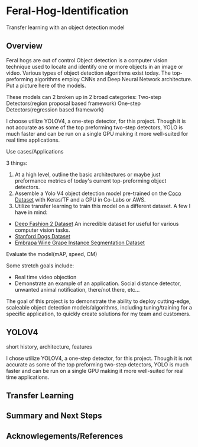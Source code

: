 # Feral-Hog-Identification
Transfer learning with an object detection model


## Overview 

Feral hogs are out of control 
Object detection is a computer vision technique used to locate and identify one or more objects in an image or video.  Various types of object detection algorithms exist today.  The top-preforming algorithms employ CNNs and Deep Neural Network architecture.  Put a picture here of the models.  

These models can 2 broken up in 2 broad categories:
Two-step Detectors(region proposal based framework)
One-step Detectors(regression based framework)


I choose utilize YOLOV4, a one-step detector, for this project. Though it is not accurate as some of the top preforming two-step detectors, YOLO is much faster and can be run on a single GPU making it more well-suited for real time applications.  

Use cases/Applications 

3 things: 
1. At a high level, outline the basic architectures or maybe just preformance metrics of today's current top-preforming object detectors.
2. Assemble a Yolo V4 object detection model pre-trained on the [Coco Dataset](https://cocodataset.org/#home) with Keras/TF and a GPU in Co-Labs or AWS. 
3. Utilize transfer learning to train this model on a different dataset.  A few I have in mind: 
  - [Deep Fashion 2 Dataset](https://github.com/switchablenorms/DeepFashion2) An incredible dataset for useful for various computer vision tasks. 
  - [Stanford Dogs Dataset](http://vision.stanford.edu/aditya86/ImageNetDogs/)
  - [Embrapa Wine Grape Instance Segmentation Dataset](https://github.com/thsant/wgisd) 
  
  Evaluate the model(mAP, speed, CM)
  
 Some stretch goals include: 
  - Real time video objection 
  - Demonstrate an example of an application.
        Social distance detector, unwanted animal notification, there/not there, etc...



The goal of this project is to demonstrate the ability to deploy cutting-edge, scaleable object detection models/algorithms, including tuning/training for a specific application, to quickly create solutions for my team and customers.

## YOLOV4

short history, architecture, features

I chose utilize YOLOV4, a one-step detector, for this project. Though it is not accurate as some of the top preforming two-step detectors, YOLO is much faster and can be run on a single GPU making it more well-suited for real time applications.  

## Transfer Learning  



## Summary and Next Steps


## Acknowlegements/References
